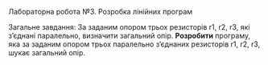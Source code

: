 Лабораторна робота №3. Розробка лінійних програм

Загальне завдання: За заданим опором трьох резисторів r1, r2, r3, які з’єднані паралельно, визначити загальний опір.
**Розробити** програму, яка за заданим опором трьох паралельно з’єднаних резисторів r1, r2, r3, шукає загальний опір.
